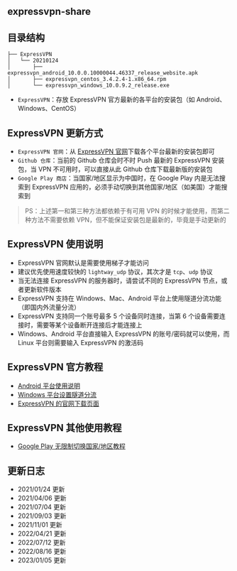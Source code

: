 ## expressvpn-share

## 目录结构

```
├── ExpressVPN
│   └── 20210124
│       ├── expressvpn_android_10.0.0.10000044.46337_release_website.apk
│       ├── expressvpn_centos_3.4.2.4-1.x86_64.rpm
│       └── expressvpn_windows_10.0.9.2_release.exe
```

- `ExpressVPN`：存放 ExpressVPN 官方最新的各平台的安装包（如 Android、Windows、CentOS）

## ExpressVPN 更新方式

- `ExpressVPN 官网`：从 [ExpressVPN 官网](https://www.expressvpn.com/)下载各个平台最新的安装包即可
- `Github 仓库`：当前的 Github 仓库会时不时 Push 最新的 ExpressVPN 安装包，当 VPN 不可用时，可以直接从此 Github 仓库下载最新版的安装包
- `Google Play 商店`：当国家/地区显示为中国时，在 Google Play 内是无法搜索到 ExpressVPN 应用的，必须手动切换到其他国家/地区（如美国）才能搜索到

> PS：上述第一和第三种方法都依赖于有可用 VPN 的时候才能使用，而第二种方法不需要依赖 VPN，但不能保证安装包是最新的，毕竟是手动更新的

## ExpressVPN 使用说明

- ExpressVPN 官网默认是需要使用梯子才能访问
- 建议优先使用速度较快的 `lightway_udp` 协议，其次才是 `tcp`、`udp` 协议
- 当无法连接 ExpressVPN 的服务器时，请尝试不同的 ExpressVPN 节点，或者更新软件版本
- ExpressVPN 支持在 Windows、Mac、Android 平台上使用隧道分流功能（即国内外流量分流）
- ExpressVPN 支持同一个账号最多 5 个设备同时连接，当第 6 个设备需要连接时，需要等某个设备断开连接后才能连接上
- Windows、Android 平台直接输入 ExpressVPN 的账号/密码就可以使用，而 Linux 平台则需要输入 ExpressVPN 的激活码

## ExpressVPN 官方教程

- [Android 平台使用说明](https://www.expressvpn.com/vpn-software/vpn-android)
- [Windows 平台设置隧道分流](https://www.expressvpn.com/support/troubleshooting/split-tunneling-desktop/#how-to-use-vpn-split-tunneling-windows)
- [ExpressVPN 的官网下载页面](https://www.expressvpn.com/vpn-software)

## ExpressVPN 其他使用教程

- [Google Play 无限制切换国家/地区教程](https://blog.ichr.me/post/bypass-google-play-region-restrictions/)

## 更新日志

- 2021/01/24 更新
- 2021/04/06 更新
- 2021/07/04 更新
- 2021/09/03 更新
- 2021/11/01 更新
- 2022/04/21 更新
- 2022/07/12 更新
- 2022/08/16 更新
- 2023/01/05 更新
